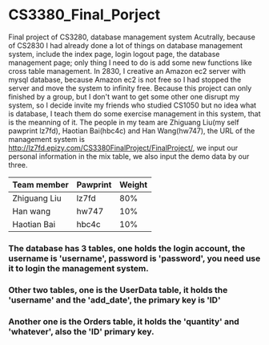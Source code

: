 # CS3380_Final_Porject
Final project of CS3280, database management system
Acutrally, because of CS2830 I had already done a lot of things on database management system, include the index page, login logout page,
the database management page; only thing I need to do is add some new functions like cross table management. In 2830, I creative an
Amazon ec2 server with mysql database, because Amazon ec2 is not free so I had stopped the server and move the system to infinity free.
Because this project can only finished by a group, but I don't want to get some other one disrupt my system, so I decide invite my friends
who studied CS1050 but no idea what is database, I teach them do some exercise management in this system, that is the meanning of it.
The people in my team are Zhiguang Liu(my self pawprint lz7fd), Haotian Bai(hbc4c) and Han Wang(hw747), the URL of the management system
is http://lz7fd.epizy.com/CS3380FinalProject/FinalProject/, we input our personal information in the mix table, we also input the demo 
data by our three.

Team member | Pawprint | Weight
--- | --- | ---
Zhiguang Liu | lz7fd | 80%
Han wang | hw747 | 10%
Haotian Bai | hbc4c | 10%

### The database has 3 tables, one holds the login account, the username is 'username', password is 'password', you need use it to login the management system.
### Other two tables, one is the UserData table, it holds the 'username' and the 'add_date', the primary key is 'ID'
### Another one is the Orders table, it holds the 'quantity' and 'whatever', also the 'ID' primary key.
